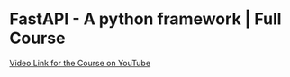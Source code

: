 # FastAPI - A python framework | Full Course

[Video Link for the Course on YouTube](https://youtu.be/7t2alSnE2-I)

